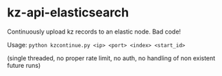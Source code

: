 # kz-api-elasticsearch
Continuously upload kz records to an elastic node. Bad code!

Usage: `python kzcontinue.py <ip> <port> <index> <start_id>`

(single threaded, no proper rate limit, no auth, no handling of non existent future runs)

